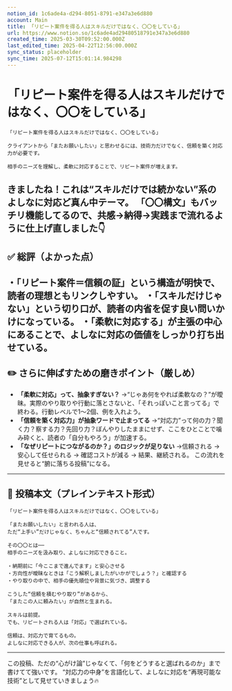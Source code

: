 ```yaml
---
notion_id: 1c6ade4a-d294-8051-8791-e347a3e6d880
account: Main
title: 「リピート案件を得る人はスキルだけではなく、〇〇をしている」
url: https://www.notion.so/1c6ade4ad29480518791e347a3e6d880
created_time: 2025-03-30T09:52:00.000Z
last_edited_time: 2025-04-22T12:56:00.000Z
sync_status: placeholder
sync_time: 2025-07-12T15:01:14.984298
---
```

# 「リピート案件を得る人はスキルだけではなく、〇〇をしている」

```plain text
「リピート案件を得る人はスキルだけではなく、〇〇をしている」

クライアントから「またお願いしたい」と思わせるには、技術力だけでなく、信頼を築く対応力が必要です。

相手のニーズを理解し、柔軟に対応することで、リピート案件が増えます。
```
きましたね！これは“スキルだけでは続かない”系のよしなに対応ど真ん中テーマ。
「〇〇構文」もバッチリ機能してるので、**共感→納得→実践**まで流れるように仕上げ直しました👇
---
## ✅ 総評（よかった点）
・「リピート案件＝信頼の証」という構造が明快で、読者の理想ともリンクしやすい。
・「スキルだけじゃない」という切り口が、読者の内省を促す良い問いかけになっている。
・「柔軟に対応する」が主張の中心にあることで、よしなに対応の価値をしっかり打ち出せている。
---
## ✏️ さらに伸ばすための磨きポイント（厳しめ）
- **「柔軟に対応」って、抽象すぎない？**
  →“じゃあ何をやれば柔軟なの？”が曖昧。実際のやり取りや行動に落とさないと、「それっぽいこと言ってる」で終わる。行動レベルで1〜2個、例を入れよう。
- **「信頼を築く対応力」が抽象ワードで止まってる**
  →“対応力”って何の力？聞く力？察する力？先回り力？ぼんやりしたままにせず、ここをひとことで噛み砕くと、読者の「自分もやろう」が加速する。
- **「なぜリピートにつながるのか？」のロジックが足りない**
  →信頼される → 安心して任せられる → 確認コストが減る → 結果、継続される。
  この流れを見せると“腑に落ちる投稿”になる。
---
## 📄 投稿本文（プレインテキスト形式）
```plain text
「リピート案件を得る人はスキルだけではなく、〇〇をしている」

「またお願いしたい」と言われる人は、
ただ“上手い”だけじゃなく、ちゃんと“信頼されてる”人です。

その〇〇とは──
相手のニーズを汲み取り、よしなに対応できること。

・納期前に「今ここまで進んでます」と安心させる
・方向性が曖昧なときは「こう解釈しましたがいかがでしょう？」と確認する
・やり取りの中で、相手の優先順位や背景に気づき、調整する

こうした“信頼を積むやり取り”があるから、
「またこの人に頼みたい」が自然と生まれる。

スキルは前提。
でも、リピートされる人は「対応」で選ばれている。

信頼は、対応力で育てるもの。
よしなに対応できる人が、次の仕事も呼ばれる。

```
---
この投稿、ただの“心がけ論”じゃなくて、「何をどうすると選ばれるのか」まで書けてて強いです。
“対応力の中身”を言語化して、よしなに対応を“再現可能な技術”として見せていきましょう🔥